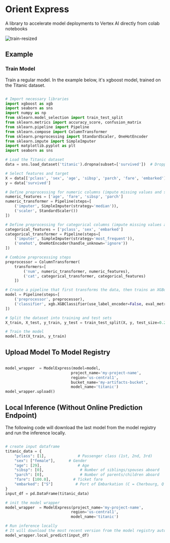 # Orient Express
A library to accelerate model deployments to Vertex AI directly from colab notebooks

![train-resized](https://github.com/user-attachments/assets/f1ed32ec-07d9-4d48-8b96-3323db6b5091)

## Example

### Train Model

Train a regular model. In the example below, it's xgboost model, trained on the Titanic dataset.

```python

# Import necessary libraries
import xgboost as xgb
import seaborn as sns
import numpy as np
from sklearn.model_selection import train_test_split
from sklearn.metrics import accuracy_score, confusion_matrix
from sklearn.pipeline import Pipeline
from sklearn.compose import ColumnTransformer
from sklearn.preprocessing import StandardScaler, OneHotEncoder
from sklearn.impute import SimpleImputer
import matplotlib.pyplot as plt
import seaborn as sns

# Load the Titanic dataset
data = sns.load_dataset('titanic').dropna(subset=['survived'])  # Dropping rows with missing target labels

# Select features and target
X = data[['pclass', 'sex', 'age', 'sibsp', 'parch', 'fare', 'embarked']]
y = data['survived']

# Define preprocessing for numeric columns (impute missing values and scale features)
numeric_features = ['age', 'fare', 'sibsp', 'parch']
numeric_transformer = Pipeline(steps=[
    ('imputer', SimpleImputer(strategy='median')),
    ('scaler', StandardScaler())
])

# Define preprocessing for categorical columns (impute missing values and one-hot encode)
categorical_features = ['pclass', 'sex', 'embarked']
categorical_transformer = Pipeline(steps=[
    ('imputer', SimpleImputer(strategy='most_frequent')),
    ('onehot', OneHotEncoder(handle_unknown='ignore'))
])

# Combine preprocessing steps
preprocessor = ColumnTransformer(
    transformers=[
        ('num', numeric_transformer, numeric_features),
        ('cat', categorical_transformer, categorical_features)
    ])

# Create a pipeline that first transforms the data, then trains an XGBoost model
model = Pipeline(steps=[
    ('preprocessor', preprocessor),
    ('classifier', xgb.XGBClassifier(use_label_encoder=False, eval_metric='logloss'))
])

# Split the dataset into training and test sets
X_train, X_test, y_train, y_test = train_test_split(X, y, test_size=0.2, random_state=42)

# Train the model
model.fit(X_train, y_train)
```

## Upload Model To Model Registry

```python

model_wrapper  = ModelExpress(model=model,
                             project_name='my-project-name',
                             region='us-central1',
                             bucket_name='my-artifacts-bucket',
                             model_name='titanic')
model_wrapper.upload()
```

## Local Inference (Without Online Prediction Endpoint)

The following code will download the last model from the model registry and run the inference locally.

```python

# create input dataframe
titanic_data = {
    "pclass": [1],              # Passenger class (1st, 2nd, 3rd)
    "sex": ["female"],      # Gender
    "age": [29],                # Age
    "sibsp": [0],                # Number of siblings/spouses aboard
    "parch": [0],                # Number of parents/children aboard
    "fare": [100.0],          # Ticket fare
    "embarked": ["S"]          # Port of Embarkation (C = Cherbourg, Q = Queenstown, S = Southampton)
}
input_df = pd.DataFrame(titanic_data)

# init the model wrapper
model_wrapper  = ModelExpress(project_name='my-project-name',
                             region='us-central1',
                             model_name='titanic')

# Run inference locally
# It will download the most recent version from the model registry automatically
model_wrapper.local_predict(input_df)
```
